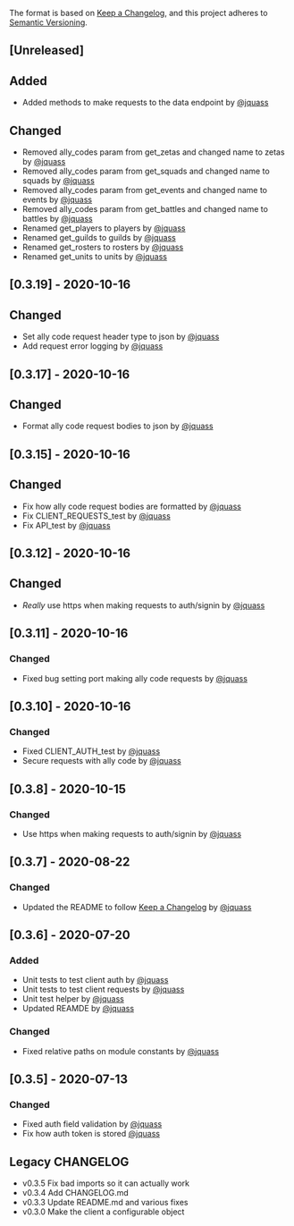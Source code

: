 The format is based on [Keep a Changelog](https://keepachangelog.com/en/1.0.0/),
and this project adheres to [Semantic Versioning](https://semver.org/spec/v2.0.0.html).

## [Unreleased]
## Added
- Added methods to make requests to the data endpoint by [@jquass](https://github.com/jquass)
## Changed
- Removed ally_codes param from get_zetas and changed name to zetas by [@jquass](https://github.com/jquass)
- Removed ally_codes param from get_squads and changed name to squads by [@jquass](https://github.com/jquass)
- Removed ally_codes param from get_events and changed name to events by [@jquass](https://github.com/jquass)
- Removed ally_codes param from get_battles and changed name to battles by [@jquass](https://github.com/jquass)
- Renamed get_players to players by [@jquass](https://github.com/jquass)
- Renamed get_guilds to guilds by [@jquass](https://github.com/jquass)
- Renamed get_rosters to rosters by [@jquass](https://github.com/jquass)
- Renamed get_units to units by [@jquass](https://github.com/jquass)

## [0.3.19] - 2020-10-16
## Changed
- Set ally code request header type to json by [@jquass](https://github.com/jquass)
- Add request error logging by [@jquass](https://github.com/jquass)

## [0.3.17] - 2020-10-16
## Changed
- Format ally code request bodies to json by [@jquass](https://github.com/jquass)

## [0.3.15] - 2020-10-16
## Changed
- Fix how ally code request bodies are formatted by [@jquass](https://github.com/jquass)
- Fix CLIENT_REQUESTS_test by [@jquass](https://github.com/jquass)
- Fix API_test by [@jquass](https://github.com/jquass)

## [0.3.12] - 2020-10-16
## Changed
- *Really* use https when making requests to auth/signin by [@jquass](https://github.com/jquass)

## [0.3.11] - 2020-10-16
### Changed
- Fixed bug setting port making ally code requests by [@jquass](https://github.com/jquass)

## [0.3.10] - 2020-10-16
### Changed
- Fixed CLIENT_AUTH_test by [@jquass](https://github.com/jquass)
- Secure requests with ally code by [@jquass](https://github.com/jquass)

## [0.3.8] - 2020-10-15
### Changed
- Use https when making requests to auth/signin by [@jquass](https://github.com/jquass)

## [0.3.7] - 2020-08-22
### Changed
- Updated the README to follow [Keep a Changelog](https://keepachangelog.com/en/1.0.0/) by [@jquass](https://github.com/jquass)

## [0.3.6] - 2020-07-20
### Added
- Unit tests to test client auth by [@jquass](https://github.com/jquass)
- Unit tests to test client requests by [@jquass](https://github.com/jquass) 
- Unit test helper by [@jquass](https://github.com/jquass)
- Updated REAMDE by [@jquass](https://github.com/jquass)

### Changed
- Fixed relative paths on module constants by [@jquass](https://github.com/jquass)

## [0.3.5] - 2020-07-13
### Changed
- Fixed auth field validation by [@jquass](https://github.com/jquass)
- Fix how auth token is stored [@jquass](https://github.com/jquass)

## Legacy CHANGELOG

- v0.3.5 Fix bad imports so it can actually work
- v0.3.4 Add CHANGELOG.md
- v0.3.3 Update README.md and various fixes
- v0.3.0 Make the client a configurable object
